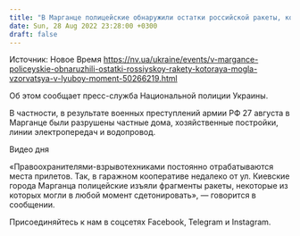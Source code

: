 ```yaml
---
title: "В Марганце полицейские обнаружили остатки российской ракеты, которая могла взорваться в любой момент — фото"
date: Sun, 28 Aug 2022 23:28:00 +0300
draft: false
---
```

Источник: Новое Время https://nv.ua/ukraine/events/v-margance-policeyskie-obnaruzhili-ostatki-rossiyskoy-rakety-kotoraya-mogla-vzorvatsya-v-lyuboy-moment-50266219.html


 Об этом сообщает пресс-служба Национальной полиции Украины.

В частности, в результате военных преступлений армии РФ 27 августа в Марганце были разрушены частные дома, хозяйственные постройки, линии электропередач и водопровод.

 Видео дня   

«Правоохранителями-взрывотехниками постоянно отрабатываются места прилетов. Так, в гаражном кооперативе недалеко от ул. Киевские города Марганца полицейские изъяли фрагменты ракеты, некоторые из которых могли в любой момент сдетонировать», — говорится в сообщении.

Присоединяйтесь к нам в соцсетях Facebook, Telegram и Instagram.
